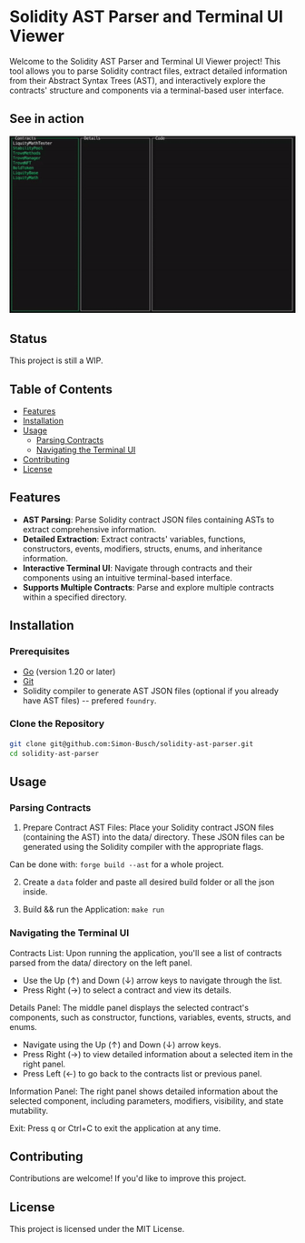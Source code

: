 # Solidity AST Parser and Terminal UI Viewer

Welcome to the Solidity AST Parser and Terminal UI Viewer project! This tool allows you to parse Solidity contract files, extract detailed information from their Abstract Syntax Trees (AST), and interactively explore the contracts' structure and components via a terminal-based user interface.

## See in action

![Video Preview](ast-parser.gif)


## Status

This project is still a WIP.

## Table of Contents

- [Features](#features)
- [Installation](#installation)
- [Usage](#usage)
  - [Parsing Contracts](#parsing-contracts)
  - [Navigating the Terminal UI](#navigating-the-terminal-ui)
- [Contributing](#contributing)
- [License](#license)

## Features

- **AST Parsing**: Parse Solidity contract JSON files containing ASTs to extract comprehensive information.
- **Detailed Extraction**: Extract contracts' variables, functions, constructors, events, modifiers, structs, enums, and inheritance information.
- **Interactive Terminal UI**: Navigate through contracts and their components using an intuitive terminal-based interface.
- **Supports Multiple Contracts**: Parse and explore multiple contracts within a specified directory.

## Installation

### Prerequisites

- [Go](https://golang.org/dl/) (version 1.20 or later)
- [Git](https://git-scm.com/downloads)
- Solidity compiler to generate AST JSON files (optional if you already have AST files) -- prefered `foundry`.

### Clone the Repository

```bash
git clone git@github.com:Simon-Busch/solidity-ast-parser.git
cd solidity-ast-parser
```

## Usage

### Parsing Contracts

1. Prepare Contract AST Files: Place your Solidity contract JSON files (containing the AST) into the data/ directory. These JSON files can be generated using the Solidity compiler with the appropriate flags.

Can be done with:
`forge build --ast` for a whole project.

2. Create a `data` folder and paste all desired build folder or all the json inside.

3. Build && run the Application: `make run`

### Navigating the Terminal UI

Contracts List: Upon running the application, you'll see a list of contracts parsed from the data/ directory on the left panel.

- Use the Up (↑) and Down (↓) arrow keys to navigate through the list.
- Press Right (→) to select a contract and view its details.

Details Panel: The middle panel displays the selected contract's components, such as constructor, functions, variables, events, structs, and enums.

- Navigate using the Up (↑) and Down (↓) arrow keys.
- Press Right (→) to view detailed information about a selected item in the right panel.
- Press Left (←) to go back to the contracts list or previous panel.

Information Panel: The right panel shows detailed information about the selected component, including parameters, modifiers, visibility, and state mutability.

Exit: Press q or Ctrl+C to exit the application at any time.

## Contributing

Contributions are welcome! If you'd like to improve this project.

## License

This project is licensed under the MIT License.
